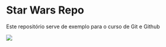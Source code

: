 # Star Wars Repo

Este repositório serve de exemplo para o curso de Git e Github

![](/home/casa/Documentos/StarWarsRepo/star-destroyer.png)